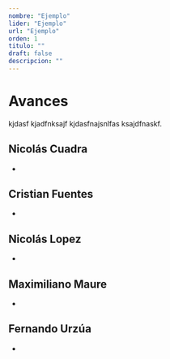 ```yaml
---
nombre: "Ejemplo"
lider: "Ejemplo"
url: "Ejemplo"
orden: 1
titulo: ""
draft: false
descripcion: ""
---
```


# Avances

kjdasf kjadfnksajf kjdasfnajsnlfas ksajdfnaskf.

## Nicolás Cuadra
- 

## Cristian Fuentes
- 

## Nicolás Lopez
- 

## Maximiliano Maure
-  

## Fernando Urzúa
- 
